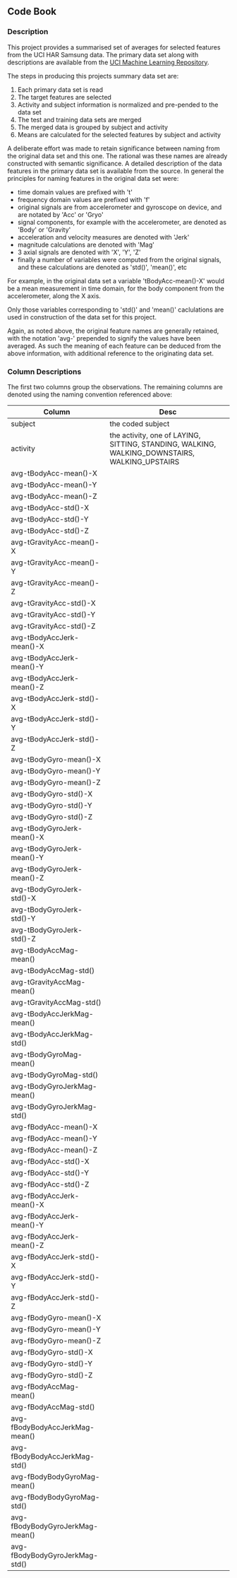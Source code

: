 ## Code Book


### Description

This project provides a summarised set of averages for selected features from the UCI HAR Samsung data. The primary data set along with descriptions are available from the [UCI Machine Learning Repository](http://archive.ics.uci.edu/ml/datasets/Human+Activity+Recognition+Using+Smartphones). 

The steps in producing this projects summary data set are:

1. Each primary data set is read
2. The target features are selected
3. Activity and subject information is normalized and pre-pended to the data set
4. The test and training data sets are merged
5. The merged data is grouped by subject and activity
6. Means are calculated for the selected features by subject and activity

A deliberate effort was made to retain significance between naming from the original data set and this one. The rational was these names are already constructed with semantic significance. A detailed description of the data features in the primary data set is available from the source. In general the principles for naming features in the original data set were:

* time domain values are prefixed with 't'
* frequency domain values are prefixed with 'f'
* original signals are from accelerometer and gyroscope on device, and are notated by 'Acc' or 'Gryo'
* signal components, for example with the accelerometer, are denoted as 'Body' or 'Gravity'
* acceleration and velocity measures are denoted with 'Jerk'
* magnitude calculations are denoted with 'Mag'
* 3 axial signals are denoted with 'X', 'Y', 'Z'
* finally a number of variables were computed from the original signals, and these calculations are denoted as 'std()', 'mean()', etc

For example, in the original data set a variable 'tBodyAcc-mean()-X' would be a mean measurement in time domain, for the body component from the accelerometer, along the X axis.

Only those variables corresponding to 'std()' and 'mean()' caclulations are used in construction of the data set for this project.

Again, as noted above, the original feature names are generally retained, with the notation 'avg-' prepended to signify
the values have been averaged. As such the meaning of each feature can be deduced from the above information, with additional reference to the originating data set.

### Column Descriptions

The first two columns group the observations. The remaining columns are denoted using the naming convention referenced above:

|Column|Desc|
|------|----|
|subject|the coded subject
|activity|the activity, one of LAYING, SITTING, STANDING, WALKING, WALKING_DOWNSTAIRS, WALKING_UPSTAIRS
|avg-tBodyAcc-mean()-X||
|avg-tBodyAcc-mean()-Y||
|avg-tBodyAcc-mean()-Z||
|avg-tBodyAcc-std()-X||
|avg-tBodyAcc-std()-Y||
|avg-tBodyAcc-std()-Z||
|avg-tGravityAcc-mean()-X||
|avg-tGravityAcc-mean()-Y||
|avg-tGravityAcc-mean()-Z||
|avg-tGravityAcc-std()-X||
|avg-tGravityAcc-std()-Y||
|avg-tGravityAcc-std()-Z||
|avg-tBodyAccJerk-mean()-X||
|avg-tBodyAccJerk-mean()-Y||
|avg-tBodyAccJerk-mean()-Z||
|avg-tBodyAccJerk-std()-X||
|avg-tBodyAccJerk-std()-Y||
|avg-tBodyAccJerk-std()-Z||
|avg-tBodyGyro-mean()-X||
|avg-tBodyGyro-mean()-Y||
|avg-tBodyGyro-mean()-Z||
|avg-tBodyGyro-std()-X||
|avg-tBodyGyro-std()-Y||
|avg-tBodyGyro-std()-Z||
|avg-tBodyGyroJerk-mean()-X||
|avg-tBodyGyroJerk-mean()-Y||
|avg-tBodyGyroJerk-mean()-Z||
|avg-tBodyGyroJerk-std()-X||
|avg-tBodyGyroJerk-std()-Y||
|avg-tBodyGyroJerk-std()-Z||
|avg-tBodyAccMag-mean()||
|avg-tBodyAccMag-std()||
|avg-tGravityAccMag-mean()||
|avg-tGravityAccMag-std()||
|avg-tBodyAccJerkMag-mean()||
|avg-tBodyAccJerkMag-std()||
|avg-tBodyGyroMag-mean()||
|avg-tBodyGyroMag-std()||
|avg-tBodyGyroJerkMag-mean()||
|avg-tBodyGyroJerkMag-std()||
|avg-fBodyAcc-mean()-X||
|avg-fBodyAcc-mean()-Y||
|avg-fBodyAcc-mean()-Z||
|avg-fBodyAcc-std()-X||
|avg-fBodyAcc-std()-Y||
|avg-fBodyAcc-std()-Z||
|avg-fBodyAccJerk-mean()-X||
|avg-fBodyAccJerk-mean()-Y||
|avg-fBodyAccJerk-mean()-Z||
|avg-fBodyAccJerk-std()-X||
|avg-fBodyAccJerk-std()-Y||
|avg-fBodyAccJerk-std()-Z||
|avg-fBodyGyro-mean()-X||
|avg-fBodyGyro-mean()-Y||
|avg-fBodyGyro-mean()-Z||
|avg-fBodyGyro-std()-X||
|avg-fBodyGyro-std()-Y||
|avg-fBodyGyro-std()-Z||
|avg-fBodyAccMag-mean()||
|avg-fBodyAccMag-std()||
|avg-fBodyBodyAccJerkMag-mean()||
|avg-fBodyBodyAccJerkMag-std()||
|avg-fBodyBodyGyroMag-mean()||
|avg-fBodyBodyGyroMag-std()||
|avg-fBodyBodyGyroJerkMag-mean()||
|avg-fBodyBodyGyroJerkMag-std()||